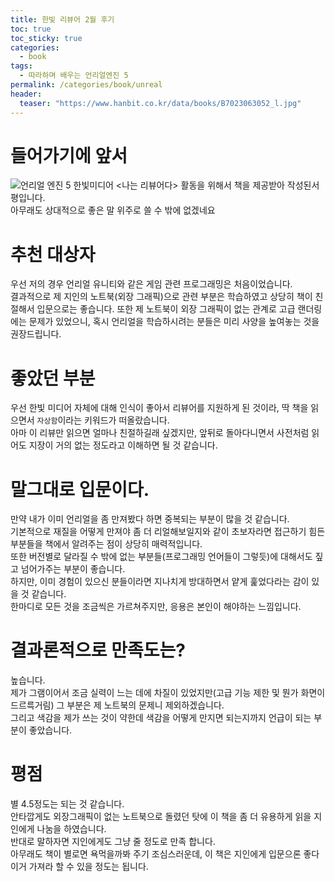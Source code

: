 ```yaml
---
title: 한빛 리뷰어 2월 후기
toc: true
toc_sticky: true
categories:
  - book
tags:
  - 따라하며 배우는 언리얼엔진 5
permalink: /categories/book/unreal
header:
  teaser: "https://www.hanbit.co.kr/data/books/B7023063052_l.jpg"
---
```

# 들어가기에 앞서
![언리얼 엔진 5](https://www.hanbit.co.kr/data/books/B7023063052_l.jpg)
한빛미디어 <나는 리뷰어다> 활동을 위해서 책을 제공받아 작성된서평입니다.<br>
아무래도 상대적으로 좋은 말 위주로 쓸 수 밖에 없겠네요
# 추천 대상자
우선 저의 경우 언리얼 유니티와 같은 게임 관련 프로그래밍은 처음이었습니다.<br>
결과적으로 제 지인의 노트북(외장 그래픽)으로 관련 부분은 학습하였고 상당히 책이 친절해서 입문으로는 좋습니다.
또한 제 노트북이 외장 그래픽이 없는 관계로 고급 랜더링에는 문제가 있었으니,
혹시 언리얼을 학습하시려는 분들은 미리 사양을 높여놓는 것을 권장드립니다.
# 좋았던 부분
우선 한빛 미디어 자체에 대해 인식이 좋아서 리뷰어를 지원하게 된 것이라, 딱 책을 읽으면서 `자상함`이라는 키워드가 떠올랐습니다.<br>
아마 이 리뷰만 읽으면 얼마나 친절하길래 싶겠지만, 앞뒤로 돌아다니면서 사전처럼 읽어도 지장이 거의 없는 정도라고 이해하면 될 것 같습니다.
# 말그대로 입문이다.
만약 내가 이미 언리얼을 좀 만져봤다 하면 중복되는 부분이 많을 것 같습니다.<br>
기본적으로 재질을 어떻게 만져야 좀 더 리얼해보일지와 같이 초보자라면 접근하기 힘든 부분들을 책에서 알려주는 점이 상당히 매력적입니다.<br>
또한 버전별로 달라질 수 밖에 없는 부분들(프로그래밍 언어들이 그렇듯)에 대해서도 짚고 넘어가주는 부분이 좋습니다.<br>
하지만, 이미 경험이 있으신 분들이라면 지나치게 방대하면서 얕게 훑었다라는 감이 있을 것 같습니다.<br>
한마디로 모든 것을 조금씩은 가르쳐주지만, 응용은 본인이 해야하는 느낌입니다.
# 결과론적으로 만족도는?
높습니다.<br>
제가 그램이어서 조금 실력이 느는 데에 차질이 있었지만(고급 기능 제한 및 뭔가 화면이 드르륵거림) 그 부분은 제 노트북의 문제니 제외하겠습니다.<br>
그리고 색감을 제가 쓰는 것이 약한데 색감을 어떻게 만지면 되는지까지 언급이 되는 부분이 좋았습니다.
# 평점
별 4.5정도는 되는 것 같습니다.<br>안타깝게도 외장그래픽이 없는 노트북으로 돌렸던 탓에 이 책을 좀 더 유용하게 읽을 지인에게 나눔을 하였습니다.<br>
반대로 말하자면 지인에게도 그냥 줄 정도로 만족 합니다.<br>
아무래도 책이 별로면 욕먹을까봐 주기 조심스러운데, 이 책은 지인에게 입문으론 좋다 이거 가져라 할 수 있을 정도는 됩니다.